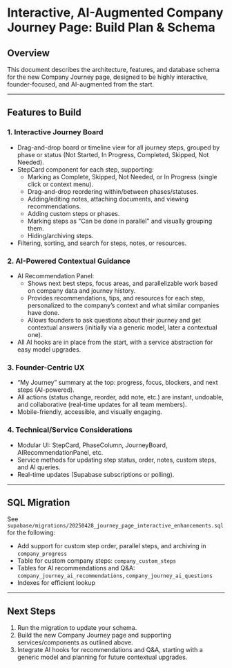 # Interactive, AI-Augmented Company Journey Page: Build Plan & Schema

## Overview

This document describes the architecture, features, and database schema for the new Company Journey page, designed to be highly interactive, founder-focused, and AI-augmented from the start.

---

## Features to Build

### 1. Interactive Journey Board
- Drag-and-drop board or timeline view for all journey steps, grouped by phase or status (Not Started, In Progress, Completed, Skipped, Not Needed).
- StepCard component for each step, supporting:
  - Marking as Complete, Skipped, Not Needed, or In Progress (single click or context menu).
  - Drag-and-drop reordering within/between phases/statuses.
  - Adding/editing notes, attaching documents, and viewing recommendations.
  - Adding custom steps or phases.
  - Marking steps as "Can be done in parallel" and visually grouping them.
  - Hiding/archiving steps.
- Filtering, sorting, and search for steps, notes, or resources.

### 2. AI-Powered Contextual Guidance
- AI Recommendation Panel:
  - Shows next best steps, focus areas, and parallelizable work based on company data and journey history.
  - Provides recommendations, tips, and resources for each step, personalized to the company’s context and what similar companies have done.
  - Allows founders to ask questions about their journey and get contextual answers (initially via a generic model, later a contextual one).
- All AI hooks are in place from the start, with a service abstraction for easy model upgrades.

### 3. Founder-Centric UX
- “My Journey” summary at the top: progress, focus, blockers, and next steps (AI-powered).
- All actions (status change, reorder, add note, etc.) are instant, undoable, and collaborative (real-time updates for all team members).
- Mobile-friendly, accessible, and visually engaging.

### 4. Technical/Service Considerations
- Modular UI: StepCard, PhaseColumn, JourneyBoard, AIRecommendationPanel, etc.
- Service methods for updating step status, order, notes, custom steps, and AI queries.
- Real-time updates (Supabase subscriptions or polling).

---

## SQL Migration

See `supabase/migrations/20250428_journey_page_interactive_enhancements.sql` for the following:

- Add support for custom step order, parallel steps, and archiving in `company_progress`
- Table for custom company steps: `company_custom_steps`
- Tables for AI recommendations and Q&A: `company_journey_ai_recommendations`, `company_journey_ai_questions`
- Indexes for efficient lookup

---

## Next Steps

1. Run the migration to update your schema.
2. Build the new Company Journey page and supporting services/components as outlined above.
3. Integrate AI hooks for recommendations and Q&A, starting with a generic model and planning for future contextual upgrades.
